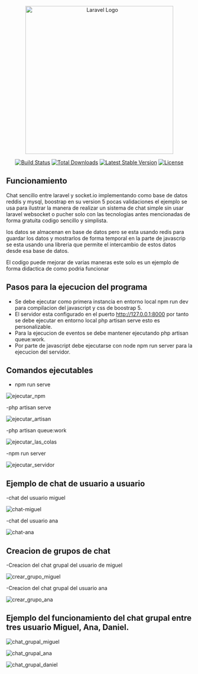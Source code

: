 <p align="center"><a href="https://laravel.com" target="_blank"><img src="https://raw.githubusercontent.com/laravel/art/master/logo-lockup/5%20SVG/2%20CMYK/1%20Full%20Color/laravel-logolockup-cmyk-red.svg" width="400" alt="Laravel Logo"></a></p>

<p align="center">
<a href="https://github.com/laravel/framework/actions"><img src="https://github.com/laravel/framework/workflows/tests/badge.svg" alt="Build Status"></a>
<a href="https://packagist.org/packages/laravel/framework"><img src="https://img.shields.io/packagist/dt/laravel/framework" alt="Total Downloads"></a>
<a href="https://packagist.org/packages/laravel/framework"><img src="https://img.shields.io/packagist/v/laravel/framework" alt="Latest Stable Version"></a>
<a href="https://packagist.org/packages/laravel/framework"><img src="https://img.shields.io/packagist/l/laravel/framework" alt="License"></a>
</p>

## Funcionamiento

Chat sencillo entre laravel y socket.io implementando como base de datos reddis y mysql, boostrap en su version 5 pocas validaciones el ejemplo se usa para ilustrar la manera de realizar un sistema de chat simple sin usar laravel websocket o pucher solo con las tecnologias antes mencionadas de forma gratuita codigo sencillo y simplista.

los datos se almacenan en base de datos pero se esta usando redis para guardar los datos y mostrarlos de forma temporal en la parte de javascrip se esta usando una libreria que permite el intercambio de estos datos desde esa base de datos.

El codigo puede mejorar de varias maneras este solo es un ejemplo de forma didactica de como podria funcionar

## Pasos para la ejecucion del programa 

- Se debe ejecutar como primera instancia en entorno local npm run dev para compilacion del javascript y css de boostrap 5.
- El servidor esta configurado en el puerto http://127.0.0.1:8000 por tanto se debe ejecutar en entorno local php artisan serve esto es personalizable.
- Para la ejecucion de eventos se debe mantener ejecutando php artisan queue:work.
- Por parte de javascript debe ejecutarse con node npm run server para la ejecucion del servidor.

## Comandos ejecutables 

- npm run serve

![ejecutar_npm](https://user-images.githubusercontent.com/33810066/227340609-fe5363bd-68e1-4ee6-af96-0ddb9f586c53.png)

-php artisan serve

![ejecutar_artisan](https://user-images.githubusercontent.com/33810066/227341684-8ac08516-1901-4882-8e66-58bfbbff77d9.png)

-php artisan queue:work

![ejecutar_las_colas](https://user-images.githubusercontent.com/33810066/227341816-a465257e-ca0f-4bbc-817c-9303b00a1147.png)

-npm run server

![ejecutar_servidor](https://user-images.githubusercontent.com/33810066/227342014-b6b74246-1846-4ed9-9487-5e65a7bea838.png) 

## Ejemplo de chat de usuario a usuario

-chat del usuario miguel

![chat-miguel](https://user-images.githubusercontent.com/33810066/227342535-91d2204d-a876-4238-8e2e-e219dccad1a0.png)

-chat del usuario ana

![chat-ana](https://user-images.githubusercontent.com/33810066/227342704-dfcbc2fd-ebe5-46b6-84ac-1ae71cf3519a.png)

## Creacion de grupos de chat 

-Creacion del chat grupal del usuario de miguel

![crear_grupo_miguel](https://user-images.githubusercontent.com/33810066/227343134-c8afd8da-6669-4e0f-bf46-cb690767c5f5.png)

-Creacion del chat grupal del usuario ana

![crear_grupo_ana](https://user-images.githubusercontent.com/33810066/227343878-e60988fd-a824-46f9-b546-17df138be6e9.png)

## Ejemplo del funcionamiento del chat grupal entre tres usuario Miguel, Ana, Daniel.

![chat_grupal_miguel](https://user-images.githubusercontent.com/33810066/227344684-66d72b65-1056-4d5a-b4b3-745f83707f45.png)


![chat_grupal_ana](https://user-images.githubusercontent.com/33810066/227344772-68376481-2159-450a-8048-087ff7a1ebef.png)


![chat_grupal_daniel](https://user-images.githubusercontent.com/33810066/227344878-7797e232-371c-4f12-bccc-22b6e5ac6a83.png)

